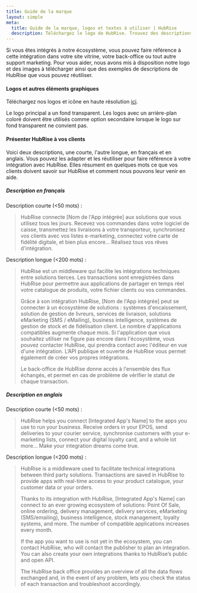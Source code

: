 ```yaml
---
title: Guide de la marque
layout: simple
meta:
  title: Guide de la marque, logos et textes à utiliser | HubRise
  description: Téléchargez le logo de HubRise. Trouvez des descriptions à réutiliser et à adapter, pour expliquer à vos clients ce que leur apporte votre intégration avec HubRise.
---
```


Si vous êtes intégrés à notre écosystème, vous pouvez faire référence à cette intégration dans votre site vitrine, votre back-office ou tout autre support marketing. Pour vous aider, nous avons mis à disposition notre logo et des images à télécharger ainsi que des exemples de descriptions de HubRise que vous pouvez réutiliser.

#### Logos et autres éléments graphiques

Téléchargez nos logos et icône en haute résolution [ici](https://drive.google.com/drive/folders/1Iwsrh1rgxRo75T_7wqXwfUBZSdhDGLJj?usp=sharing).

Le logo principal a un fond transparent. Les logos avec un arrière-plan coloré doivent être utilisés comme option secondaire lorsque le logo sur fond transparent ne convient pas.

#### Présenter HubRise à vos clients

Voici deux descriptions, une courte, l'autre longue, en français et en anglais. Vous pouvez les adapter et les réutiliser pour faire référence à votre intégration avec HubRise. Elles résument en quelques mots ce que vos clients doivent savoir sur HubRise et comment nous pouvons leur venir en aide.

##### Description en français

Description courte (<50 mots) :

> HubRise connecte [Nom de l'App intégrée] aux solutions que vous utilisez tous les jours. Recevez vos commandes dans votre logiciel de caisse, transmettez les livraisons à votre transporteur, synchronisez vos clients avec vos listes e-marketing, connectez votre carte de fidélité digitale, et bien plus encore... Réalisez tous vos rêves d'intégration.

Description longue (<200 mots) :

> HubRise est un middleware qui facilite les intégrations techniques entre solutions tierces. Les transactions sont enregistrées dans HubRise pour permettre aux applications de partager en temps réel votre catalogue de produits, votre fichier clients ou vos commandes.
>
> Grâce à son intégration HubRise, [Nom de l'App intégrée] peut se connecter à un écosystème de solutions : systèmes d'encaissement, solution de gestion de livreurs, services de livraison, solutions eMarketing (SMS / eMailing), business intelligence, systèmes de gestion de stock et de fidélisation client. Le nombre d'applications compatibles augmente chaque mois. Si l'application que vous souhaitez utiliser ne figure pas encore dans l'écosystème, vous pouvez contacter HubRise, qui prendra contact avec l'éditeur en vue d'une intégration. L’API publique et ouverte de HubRise vous permet également de créer vos propres intégrations.
>
> Le back-office de HubRise donne accès à l'ensemble des flux échangés, et permet en cas de problème de vérifier le statut de chaque transaction.

##### Description en anglais

Description courte (<50 mots) :

> HubRise helps you connect [Integrated App's Name] to the apps you use to run your business. Receive orders in your EPOS, send deliveries to your courier service, synchronise customers with your e-marketing lists, connect your digital loyalty card, and a whole lot more... Make your integration dreams come true.

Description longue (<200 mots) :

> HubRise is a middleware used to facilitate technical integrations between third party solutions.
> Transactions are saved in HubRise to provide apps with real-time access to your product catalogue, your customer data or your orders.
>
> Thanks to its integration with HubRise, [Integrated App's Name] can connect to an ever growing ecosystem of solutions: Point Of Sale, online ordering, delivery management, delivery services, eMarketing (SMS/emailing), business intelligence, stock management, loyalty systems, and more. The number of compatible applications increases every month.
>
> If the app you want to use is not yet in the ecosystem, you can contact HubRise, who will contact the publisher to plan an integration. You can also create your own integrations thanks to HubRise’s public and open API.
>
> The HubRise back office provides an overview of all the data flows exchanged and, in the event of any problem, lets you check the status of each transaction and troubleshoot accordingly.
